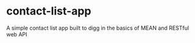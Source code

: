 # contact-list-app
A simple contact list app built to digg in the basics of MEAN and RESTful web API
